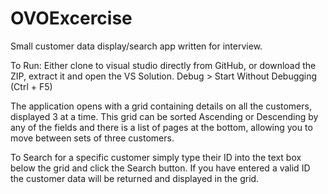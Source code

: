 # OVOExcercise
Small customer data display/search app written for interview.

To Run:
Either clone to visual studio directly from GitHub, or download the ZIP, extract it and open the VS Solution.
Debug > Start Without Debugging (Ctrl + F5)

The application opens with a grid containing details on all the customers, displayed 3 at a time.
This grid can be sorted Ascending or Descending by any of the fields and there is a list of pages at the bottom, allowing you to move between sets of three customers.

To Search for a specific customer simply type their ID into the text box below the grid and click the Search button.
If you have entered a valid ID the customer data will be returned and displayed in the grid.
